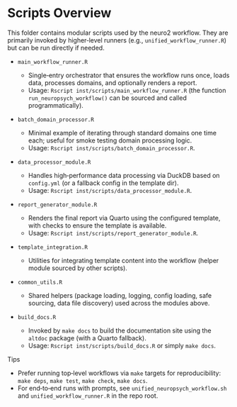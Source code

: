 # Scripts Overview

This folder contains modular scripts used by the neuro2 workflow. They are primarily invoked by higher‑level runners (e.g., `unified_workflow_runner.R`) but can be run directly if needed.

- `main_workflow_runner.R`
  - Single‑entry orchestrator that ensures the workflow runs once, loads data, processes domains, and optionally renders a report.
  - Usage: `Rscript inst/scripts/main_workflow_runner.R` (the function `run_neuropsych_workflow()` can be sourced and called programmatically).

- `batch_domain_processor.R`
  - Minimal example of iterating through standard domains one time each; useful for smoke testing domain processing logic.
  - Usage: `Rscript inst/scripts/batch_domain_processor.R`.

- `data_processor_module.R`
  - Handles high‑performance data processing via DuckDB based on `config.yml` (or a fallback config in the template dir).
  - Usage: `Rscript inst/scripts/data_processor_module.R`.

- `report_generator_module.R`
  - Renders the final report via Quarto using the configured template, with checks to ensure the template is available.
  - Usage: `Rscript inst/scripts/report_generator_module.R`.

- `template_integration.R`
  - Utilities for integrating template content into the workflow (helper module sourced by other scripts).

- `common_utils.R`
  - Shared helpers (package loading, logging, config loading, safe sourcing, data file discovery) used across the modules above.

- `build_docs.R`
  - Invoked by `make docs` to build the documentation site using the `altdoc` package (with a Quarto fallback).
  - Usage: `Rscript inst/scripts/build_docs.R` or simply `make docs`.

Tips
- Prefer running top‑level workflows via `make` targets for reproducibility: `make deps`, `make test`, `make check`, `make docs`.
- For end‑to‑end runs with prompts, see `unified_neuropsych_workflow.sh` and `unified_workflow_runner.R` in the repo root.

